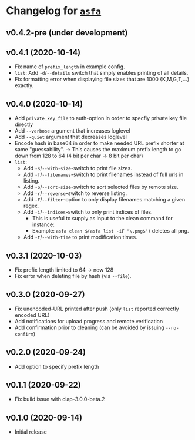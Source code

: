 
# Changelog for [`asfa`](https://github.com/obreitwi/asfa)

## v0.4.2-pre (under development)

## v0.4.1 (2020-10-14)

* Fix name of `prefix_length` in example config.
* `list`: Add `-d`/`--details` switch that simply enables printing of all details.
* Fix formatting error when displaying file sizes that are 1000 {K,M,G,T,…} exactly.

## v0.4.0 (2020-10-14)

* Add `private_key_file` to auth-option in order to specfiy private key file directly
* Add `--verbose` argument that increases loglevel
* Add `--quiet` argument that decreases loglevel
* Encode hash in base64 in order to make needed URL prefix shorter at same "guessability".
  → This causes the maximum prefix length to go down from 128 to 64 (4 bit per char → 8 bit per char)
* `list`:
  * Add `-s`/`--with-size`-switch to print file sizes.
  * Add `-f`/`--filenames`-switch to print filenames instead of full urls in listing.
  * Add `-S`/`--sort-size`-switch to sort selected files by remote size.
  * Add `-r`/`--reverse`-switch to reverse listing.
  * Add `-F`/`--filter`-option to only display filenames matching a given regex.
  * Add `-i`/`--indices`-switch to only print indices of files.
    * This is useful to supply as input to the clean command for instance:
    * Example: `asfa clean $(asfa list -iF "\.png$")` deletes all png.
  * Add `-t`/`--with-time` to print modification times.

## v0.3.1 (2020-10-03)

* Fix prefix length limited to 64 -> now 128
* Fix error when deleting file by hash (via `--file`).

## v0.3.0 (2020-09-27)

* Fix unencoded-URL printed after push (only `list` reported correctly encoded URL)
* Add notifications for upload progress and remote verification
* Add confirmation prior to cleaning (can be avoided by issuing `--no-confirm`)

## v0.2.0 (2020-09-24)

* Add option to specify prefix length

## v0.1.1 (2020-09-22)

* Fix build issue with clap-3.0.0-beta.2

## v0.1.0 (2020-09-14)

* Initial release
